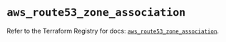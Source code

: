 # `aws_route53_zone_association`

Refer to the Terraform Registry for docs: [`aws_route53_zone_association`](https://registry.terraform.io/providers/hashicorp/aws/4.67.0/docs/resources/route53_zone_association).
